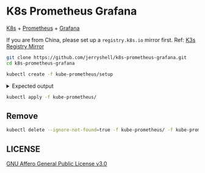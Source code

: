 # K8s Prometheus Grafana

[K8s](https://kubernetes.io/) + [Prometheus](https://prometheus.io/) + [Grafana](https://grafana.com/)

If you are from China, please set up a `registry.k8s.io` mirror first. Ref: [K3s Registry Mirror](https://github.com/jerryshell/k3s-registry-mirror)

```bash
git clone https://github.com/jerryshell/k8s-prometheus-grafana.git
cd k8s-prometheus-grafana
```

```bash
kubectl create -f kube-prometheus/setup
```

<details>

<summary>Expected output</summary>

```
customresourcedefinition.apiextensions.k8s.io/alertmanagerconfigs.monitoring.coreos.com created
customresourcedefinition.apiextensions.k8s.io/alertmanagers.monitoring.coreos.com created
customresourcedefinition.apiextensions.k8s.io/podmonitors.monitoring.coreos.com created
customresourcedefinition.apiextensions.k8s.io/probes.monitoring.coreos.com created
customresourcedefinition.apiextensions.k8s.io/prometheuses.monitoring.coreos.com created
customresourcedefinition.apiextensions.k8s.io/prometheusagents.monitoring.coreos.com created
customresourcedefinition.apiextensions.k8s.io/prometheusrules.monitoring.coreos.com created
customresourcedefinition.apiextensions.k8s.io/scrapeconfigs.monitoring.coreos.com created
customresourcedefinition.apiextensions.k8s.io/servicemonitors.monitoring.coreos.com created
customresourcedefinition.apiextensions.k8s.io/thanosrulers.monitoring.coreos.com created
namespace/monitoring created
```

</details>

```bash
kubectl apply -f kube-prometheus/
```

## Remove

```bash
kubectl delete --ignore-not-found=true -f kube-prometheus/ -f kube-prometheus/setup
```

## LICENSE

[GNU Affero General Public License v3.0](https://choosealicense.com/licenses/agpl-3.0/)

